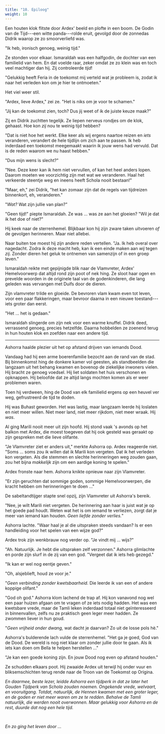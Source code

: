 ```yaml
---
title: "10. Epiloog"
weight: 10
---
```


Een houten klok flitste door Ardex' beeld en plofte in een boom. De Godin van de Tijd---een witte panda---rolde eruit, gevolgd door de zonnedas Didrik waarop ze zo smoorverliefd was.

"Ik heb, ironisch genoeg, weinig tijd."

Ze stonden voor elkaar. Ismaraldah was een halfgodin, de dochter van een familielid van hem. En dat voelde raar, zeker omdat ze zo klein was en toch veel machtiger dan hij. Zij controleerde _tijd_!

"Gelukkig heeft Feria in de toekomst mij verteld wat je probleem is, zodat ik naar het verleden kon om je hier te ontmoeten."

Het viel weer stil.

"Ardex, lieve Ardex," zei ze. "Het is niks om je voor te schamen."

"Jij kan de toekomst zien, toch? Dus jij weet of ik de juiste keuze maak?"

Zij en Didrik zuchtten tegelijk. Ze liepen nerveus rondjes om de klok, gehaast. Hoe kon _zij_ nou te weinig tijd hebben?

"Dat is niet hoe het werkt. Elke keer als wij ergens naartoe reizen en _iets_ veranderen, verandert de hele tijdlijn om zich aan te passen. Ik heb inderdaad een toekomst meegemaakt waarin ik jouw wens had vervuld. Dat is de reden waarom we nu haast hebben."

"Dus mijn wens is slecht?"

"Nee. Deze keer kan ik hem niet vervullen, of kan het heel anders lopen. Daarom moeten we voorzichtig zijn met wat we veranderen. Haal het verkeerde steentje weg en ineens heeft Schola nooit bestaan!"

"Maar, eh," zei Didrik, "het kan zomaar zijn dat de regels van tijdreizen binnenkort, eh, veranderen." 

"_Wat?_ Wat zijn jullie van plan?"

"Geen tijd!" piepte Ismaraldah. Ze was ... was ze aan het gloeien? "Wil je dat ik het doe of niet?"

Hij keek naar de sterrenhemel. Blijkbaar kon hij zijn zware taken uitvoeren _of_ de gevolgen herinneren. Maar niet allebei.

Naar buiten toe moest hij zijn andere reden vertellen. "Ja. Ik heb overal over nagedacht. Zodra ik deze macht heb, kan ik een einde maken aan _wij_ tegen _zij_. Zonder dieren het geluk te ontnemen van samenzijn of in een groep leven."

Ismaraldah reikte met gepijnigde blik naar de Vlamvreter, Ardex' Hemelvoorwerp dat altijd rond zijn poot of nek hing. Ze sloot haar ogen en prevelde woorden in de originele taal van de godenkinderen, die lang geleden was vervangen met Duifs door de dieren.

Zijn vlamvreter trilde en gloeide. De bevroren vlam kwam even tot leven, voor een paar flakkeringen, maar bevroor daarna in een nieuwe toestand---iets groter dan eerst.

"Het ... het is gedaan."

Ismaraldah slingerde om zijn nek voor een warme knuffel. Didrik deed, verrassend genoeg, precies hetzelfde. Daarna hobbelden ze zoenend terug in hun houten klok en zoefden naar een andere tijd.

___

Ashorra haalde plezier uit het op afstand drijven van iemands Dood. 

Vandaag had hij een arme boerenfamilie bezocht aan de rand van de stad. Bij binnenkomst hing de donkere kamer vol geesten, als standbeelden die langzaam uit het behang kwamen en bovenop de ziekelijke inwoners vielen. Hij bracht ze genoeg voedsel. Hij liet soldaten het huis verschonen en opknappen. Hij beloofde dat ze altijd langs mochten komen als er weer problemen waren.

Toen hij verdween, hing de Dood van elk familielid ergens op een heuvel ver weg, gefrustreerd de tijd te doden.

Hij was Buhast geworden. Het was lastig, maar langzaam leerde hij loslaten en niet meer willen. Niet meer land, niet meer rijkdom, niet meer wraak. Hij _was_.

Al ging Marili nooit meer uit zijn hoofd. Hij stond vaak 's avonds op het balkon met Ardex, die moest toegeven dat hij ook gesteld was geraakt op zijn gespreken met die lieve olifante.

"Je Vlamvreter ziet er anders uit," merkte Ashorra op. Ardex reageerde niet. "Soms ... soms zou ik willen dat ik Marili kon vergeten. Dat ik het verleden kon vergeten. Als die stemmen en slechte herinneringen weg zouden gaan, zou het bijna _makkelijk_ zijn om een aardige koning te spelen."

Ardex fronste naar hem. Ashorra knikte opnieuw naar zijn Vlamvreter.

"Er zijn geruchten dat sommige goden, sommige Hemelvoorwerpen, die kracht hebben om herinneringen te doen ..."

De sabeltandtijger stapte snel opzij, zijn Vlamvreter uit Ashorra's bereik. 

"Nee, je wilt Marili niet vergeten. De herinnering aan haar is juist wat je op het goede pad houdt. Weten wat het is om iemand te verliezen, zorgt dat je meer van iemand kan houden. _Geen liefde zonder verlies._"

Ashorra lachte. "Waar haal je al die uitspraken steeds vandaan? Is er een handleiding voor het spelen van een wijze god?"

Ardex trok zijn wenkbrauw nog verder op. "Je vindt mij ... wijs?"

"Ah. Natuurlijk. Je hebt die uitspraken zelf verzonnen." Ashorra glimlachte en porde zijn slurf in de zij van een god. "Vergeet dat ik iets heb gezegd."

"Ik kan er wel nog eentje geven."

"Oh, alsjeblieft, houd ze voor je."

"_Geen verbinding zonder kwetsbaarheid._ Die leerde ik van een of andere koppige olifant."

"God oh god." Ashorra klom lachend de trap af. Hij kon vanavond nog wel een paar huizen afgaan om te vragen of ze iets nodig hadden. Het was een kwetsbare vrede, maar de Tamli leken inderdaad totaal niet geïnteresseerd in binnenvallen, zelfs nu ze praktisch geen leger meer hadden. Ze zwommen liever in hun goud.

"_Geen vrijheid onder dwang,_ wat dacht je daarvan? Zo uit de losse pols hè."

Ashorra's bulderende lach vulde de sterrenhemel. "Het ga je goed, God van de Dood. De wereld is nog niet klaar om zonder jullie door te gaan. Als ik iets kan doen om Bella te helpen herstellen ..."

"Je kan een goede koning zijn. En jouw Dood nog even op afstand houden."

Ze schudden elkaars poot. Hij zwaaide Ardex uit terwijl hij onder vuur en bliksemschichten terug rende naar de Troon van de Toekomst op Origina.

_En daarmee, beste lezer, leidde Ashorra een tijdperk in dat ze later het Gouden Tijdperk van Schola zouden noemen. Ongekende vrede, welvaart, en vooruitgang. Totdat, natuurlijk, de Hennen kwamen met een groter leger, en de goden er niet meer waren om ze te redden. Behalve de Tamli natuurlijk, die werden nooit overwonnen. Maar gelukkig voor Ashorra en de rest, duurde dat nog een hele tijd._

&nbsp;

_En zo ging het leven door ..._